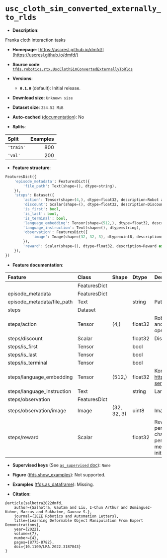 <div itemscope itemtype="http://schema.org/Dataset">
  <div itemscope itemprop="includedInDataCatalog" itemtype="http://schema.org/DataCatalog">
    <meta itemprop="name" content="TensorFlow Datasets" />
  </div>
  <meta itemprop="name" content="usc_cloth_sim_converted_externally_to_rlds" />
  <meta itemprop="description" content="Franka cloth interaction tasks&#10;&#10;To use this dataset:&#10;&#10;```python&#10;import tensorflow_datasets as tfds&#10;&#10;ds = tfds.load(&#x27;usc_cloth_sim_converted_externally_to_rlds&#x27;, split=&#x27;train&#x27;)&#10;for ex in ds.take(4):&#10;  print(ex)&#10;```&#10;&#10;See [the guide](https://www.tensorflow.org/datasets/overview) for more&#10;informations on [tensorflow_datasets](https://www.tensorflow.org/datasets).&#10;&#10;" />
  <meta itemprop="url" content="https://www.tensorflow.org/datasets/catalog/usc_cloth_sim_converted_externally_to_rlds" />
  <meta itemprop="sameAs" content="https://uscresl.github.io/dmfd/" />
  <meta itemprop="citation" content="@article{salhotra2022dmfd,&#10;    author={Salhotra, Gautam and Liu, I-Chun Arthur and Dominguez-Kuhne, Marcus and Sukhatme, Gaurav S.},&#10;    journal={IEEE Robotics and Automation Letters},&#10;    title={Learning Deformable Object Manipulation From Expert Demonstrations},&#10;    year={2022},&#10;    volume={7},&#10;    number={4},&#10;    pages={8775-8782},&#10;    doi={10.1109/LRA.2022.3187843}&#10;}" />
</div>

# `usc_cloth_sim_converted_externally_to_rlds`


*   **Description**:

Franka cloth interaction tasks

*   **Homepage**:
    [https://uscresl.github.io/dmfd/](https://uscresl.github.io/dmfd/)

*   **Source code**:
    [`tfds.robotics.rtx.UscClothSimConvertedExternallyToRlds`](https://github.com/tensorflow/datasets/tree/master/tensorflow_datasets/robotics/rtx/rtx.py)

*   **Versions**:

    *   **`0.1.0`** (default): Initial release.

*   **Download size**: `Unknown size`

*   **Dataset size**: `254.52 MiB`

*   **Auto-cached**
    ([documentation](https://www.tensorflow.org/datasets/performances#auto-caching)):
    No

*   **Splits**:

Split     | Examples
:-------- | -------:
`'train'` | 800
`'val'`   | 200

*   **Feature structure**:

```python
FeaturesDict({
    'episode_metadata': FeaturesDict({
        'file_path': Text(shape=(), dtype=string),
    }),
    'steps': Dataset({
        'action': Tensor(shape=(4,), dtype=float32, description=Robot action, consists of x,y,z goal and picker commandpicker<0.5 = open, picker>0.5 = close.),
        'discount': Scalar(shape=(), dtype=float32, description=Discount if provided, default to 1.),
        'is_first': bool,
        'is_last': bool,
        'is_terminal': bool,
        'language_embedding': Tensor(shape=(512,), dtype=float32, description=Kona language embedding. See https://tfhub.dev/google/universal-sentence-encoder-large/5),
        'language_instruction': Text(shape=(), dtype=string),
        'observation': FeaturesDict({
            'image': Image(shape=(32, 32, 3), dtype=uint8, description=Image observation of cloth.),
        }),
        'reward': Scalar(shape=(), dtype=float32, description=Reward as a normalized performance metric in [0, 1].0 = no change from initial state. 1 = perfect fold.-ve performance means the cloth is worse off than initial state.),
    }),
})
```

*   **Feature documentation**:

Feature                    | Class        | Shape       | Dtype   | Description
:------------------------- | :----------- | :---------- | :------ | :----------
                           | FeaturesDict |             |         |
episode_metadata           | FeaturesDict |             |         |
episode_metadata/file_path | Text         |             | string  | Path to the original data file.
steps                      | Dataset      |             |         |
steps/action               | Tensor       | (4,)        | float32 | Robot action, consists of x,y,z goal and picker commandpicker<0.5 = open, picker>0.5 = close.
steps/discount             | Scalar       |             | float32 | Discount if provided, default to 1.
steps/is_first             | Tensor       |             | bool    |
steps/is_last              | Tensor       |             | bool    |
steps/is_terminal          | Tensor       |             | bool    |
steps/language_embedding   | Tensor       | (512,)      | float32 | Kona language embedding. See https://tfhub.dev/google/universal-sentence-encoder-large/5
steps/language_instruction | Text         |             | string  | Language Instruction.
steps/observation          | FeaturesDict |             |         |
steps/observation/image    | Image        | (32, 32, 3) | uint8   | Image observation of cloth.
steps/reward               | Scalar       |             | float32 | Reward as a normalized performance metric in [0, 1].0 = no change from initial state. 1 = perfect fold.-ve performance means the cloth is worse off than initial state.

*   **Supervised keys** (See
    [`as_supervised` doc](https://www.tensorflow.org/datasets/api_docs/python/tfds/load#args)):
    `None`

*   **Figure**
    ([tfds.show_examples](https://www.tensorflow.org/datasets/api_docs/python/tfds/visualization/show_examples)):
    Not supported.

*   **Examples**
    ([tfds.as_dataframe](https://www.tensorflow.org/datasets/api_docs/python/tfds/as_dataframe)):
    Missing.

*   **Citation**:

```
@article{salhotra2022dmfd,
    author={Salhotra, Gautam and Liu, I-Chun Arthur and Dominguez-Kuhne, Marcus and Sukhatme, Gaurav S.},
    journal={IEEE Robotics and Automation Letters},
    title={Learning Deformable Object Manipulation From Expert Demonstrations},
    year={2022},
    volume={7},
    number={4},
    pages={8775-8782},
    doi={10.1109/LRA.2022.3187843}
}
```

